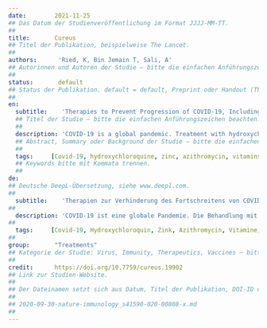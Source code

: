 ```yaml
---
date:        2021-11-25
## Das Datum der Studienveröffentlichung im Format JJJJ-MM-TT.
##
title:       Cureus
## Titel der Publikation, beispielweise The Lancet.
##
authors:      'Ried, K, Bin Jemain T, Sali, A'
## Autorinnen und Autoren der Studie – bitte die einfachen Anführungszeichen beachten!
##
status:       default
## Status der Publikation. default = default, Preprint oder Handout (Thesenpapier)
##
en:
  subtitle:    'Therapies to Prevent Progression of COVID-19, Including Hydroxychloroquine, Azithromycin, Zinc, and Vitamin D3 With or Without Intravenous Vitamin C: An International, Multicenter, Randomized Trial'
  ## Titel der Studie – bitte die einfachen Anführungszeichen beachten!
  ##
  description: 'COVID-19 is a global pandemic. Treatment with hydroxychloroquine (HCQ), zinc, and azithromycin (AZM), also known as the Zelenko protocol, and treatment with intravenous (IV) vitamin C (IVC) have shown encouraging results in a large number of trials worldwide. In addition, vitamin D levels are an important indicator of the severity of symptoms in patients with COVID-19. Our multicenter, randomized, open-label study aimed to assess the effectiveness of HCQ, AZM, and zinc with or without IVC in hospitalized patients with COVID-19 in reducing symptom severity and duration and preventing death. Hospitalized patients with COVID-19 in seven participating hospitals in Turkey were screened for eligibility and randomly allocated to receive either HCQ, AZM, and zinc (group 1) or HCQ, AZM, zinc plus IV vitamin C treatment (group 2) for 14 days. The patients also received nontherapeutic levels of vitamin D3. A total of 237 hospitalized patients with COVID-19 aged 22-99 years (mean: 63.3 ± 15.7 years) were enrolled in the study. Almost all patients were vitamin D deficient (97%), 55% were severely vitamin D deficient (<25 nmol/L) and 42% were vitamin D deficient (<50 nmol/L); 3% had insufficient vitamin D levels (<75 nmol/L), and none had optimal vitamin D levels. Of the patients, 73% had comorbidities, including diabetes (35%), heart disease (36%), and lung disease (34%). All but one patient (99.6%; n = 236/237) treated with HCQ, AZM, and zinc with or without high-dose IV vitamin C (IVC) fully recovered. Additional IVC therapy contributed significantly to a quicker recovery (15 days versus 45 days until discharge). Side effects such as diarrhea, nausea, and vomiting, reported by 15%-27% of the patients, were mild to moderate and transient. No cardiac side effects were observed. Low vitamin D levels were significantly correlated with a higher probability of admission to the intensive care unit (ICU) and longer hospital stay. Sadly, one 70-year-old female patient with heart and lung disease died after 17 days in ICU and 22 days in the hospital. Her vitamin D level was 6 nmol/L on admission (i.e., severely deficient). Our study suggests that the treatment protocol of HCQ, AZM, and zinc with or without vitamin C is safe and effective in the treatment of COVID-19, with high dose IV vitamin C leading to a significantly quicker recovery. Importantly, our study confirms vitamin D deficiency to be a high-risk factor of severe COVID-19 disease and hospitalization, with 97% of our study’s patient cohort being vitamin D deficient, 55% of these being severely vitamin D deficient, and none had optimal levels. Future trials are warranted to evaluate the treatment with a combination of high-dose vitamin D3 in addition to HCQ, AZM, and zinc and high-dose intravenous vitamin C.'
  ## Abstract, Summary oder Background der Studie – bitte die einfachen Anführungszeichen b
  ##
  tags:     [Covid-19, hydroxychloroquine, zinc, azithromycin, vitamins, vitamin C, vitamin D ]
  ## Keywords bitte mit Kommata trennen.
  ##
de: 
## Deutsche DeepL-Übersetzung, siehe www.deepl.com.
##
  subtitle:    'Therapien zur Verhinderung des Fortschreitens von COVID-19, einschließlich Hydroxychloroquin, Azithromycin, Zink und Vitamin D3 mit oder ohne Vitamin C intravenös: Eine internationale, multizentrische, randomisierte Studie'
##
  description: 'COVID-19 ist eine globale Pandemie. Die Behandlung mit Hydroxychloroquin (HCQ), Zink und Azithromycin (AZM), auch bekannt als Zelenko-Protokoll, und die Behandlung mit intravenösem Vitamin C (IVC) haben in einer Vielzahl von Studien weltweit ermutigende Ergebnisse gezeigt. Darüber hinaus ist der Vitamin-D-Spiegel ein wichtiger Indikator für den Schweregrad der Symptome bei Patienten mit COVID-19. Ziel unserer multizentrischen, randomisierten, offenen Studie war es, die Wirksamkeit von HCQ, AZM und Zink mit oder ohne IVC bei hospitalisierten Patienten mit COVID-19 im Hinblick auf die Verringerung der Schwere und Dauer der Symptome und die Verhinderung des Todes zu untersuchen. Krankenhauspatienten mit COVID-19 in sieben teilnehmenden Krankenhäusern in der Türkei wurden auf ihre Eignung geprüft und nach dem Zufallsprinzip entweder HCQ, AZM und Zink (Gruppe 1) oder HCQ, AZM, Zink plus IV-Vitamin C (Gruppe 2) für 14 Tage zugewiesen. Die Patienten erhielten außerdem Vitamin D3 in nicht-therapeutischen Mengen. Insgesamt wurden 237 hospitalisierte Patienten mit COVID-19 im Alter von 22 bis 99 Jahren (Mittelwert: 63,3 ± 15,7 Jahre) in die Studie aufgenommen. Fast alle Patienten wiesen einen Vitamin-D-Mangel auf (97 %), 55 % einen schweren Vitamin-D-Mangel (<25 nmol/L) und 42 % einen Vitamin-D-Mangel (<50 nmol/L); 3 % hatten einen unzureichenden Vitamin-D-Spiegel (<75 nmol/L), und keiner hatte einen optimalen Vitamin-D-Spiegel. Von den Patienten hatten 73 % Begleiterkrankungen, darunter Diabetes (35 %), Herzerkrankungen (36 %) und Lungenerkrankungen (34 %). Bis auf einen Patienten (99,6 %; n = 236/237), der mit HCQ, AZM und Zink mit oder ohne hochdosiertes IV-Vitamin C (IVC) behandelt wurde, erholten sich alle vollständig. Die zusätzliche IVC-Therapie trug wesentlich zu einer schnelleren Genesung bei (15 Tage gegenüber 45 Tagen bis zur Entlassung). Nebenwirkungen wie Durchfall, Übelkeit und Erbrechen, die von 15 % bis 27 % der Patienten angegeben wurden, waren leicht bis mittelschwer und vorübergehend. Es wurden keine kardialen Nebenwirkungen beobachtet. Niedrige Vitamin-D-Spiegel korrelierten signifikant mit einer höheren Wahrscheinlichkeit der Aufnahme auf die Intensivstation und einem längeren Krankenhausaufenthalt. Leider verstarb eine 70-jährige Patientin mit einer Herz- und Lungenerkrankung nach 17 Tagen auf der Intensivstation und 22 Tagen im Krankenhaus. Ihr Vitamin-D-Spiegel lag bei der Aufnahme bei 6 nmol/L (d. h. ein schwerer Mangel). Unsere Studie deutet darauf hin, dass das Behandlungsprotokoll aus HCQ, AZM und Zink mit oder ohne Vitamin C bei der Behandlung von COVID-19 sicher und wirksam ist, wobei hochdosiertes IV-Vitamin C zu einer deutlich schnelleren Genesung führt. Wichtig ist, dass unsere Studie bestätigt, dass Vitamin-D-Mangel ein Hochrisikofaktor für eine schwere COVID-19-Erkrankung und einen Krankenhausaufenthalt ist: 97 % der Patienten unserer Studie hatten einen Vitamin-D-Mangel, 55 % davon einen schweren Vitamin-D-Mangel, und keiner hatte optimale Werte. Zukünftige Studien sind gerechtfertigt, um die Behandlung mit einer Kombination aus hochdosiertem Vitamin D3 zusätzlich zu HCQ, AZM und Zink sowie hochdosiertem intravenösem Vitamin C zu untersuchen.'
##
  tags:     [Covid-19, Hydroxychloroquin, Zink, Azithromycin, Vitamine, Vitamin C, Vitamin D]
##
group:       "Treatments"
## Kategorie der Studie: Virus, Immunity, Therapeutics, Vaccines – bitte die Anführungszeichen beachten!
##
credit:      https://doi.org/10.7759/cureus.19902
## Link zur Studien-Website.
##
## Der Dateinamen setzt sich aus Datum, Titel der Publikation, DOI-ID der Studie (nach dem letzten Slash) und der Dateiendung zusammen. Bitte den Unterstrich vor der DOI-ID beachten!
##
## 2020-09-30-nature-immunology_s41590-020-00808-x.md
##
---
```

<object data="{{ page.link }}" style='height:calc(100vh - 400px); width: 100%' type='application/pdf'></object>